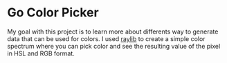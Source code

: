 # Go Color Picker

My goal with this project is to learn more about differents way to generate data that can be used for colors. I used [raylib]("https://www.raylib.com/") to create a simple color spectrum where you can pick color and see the resulting value of the pixel in HSL and RGB format.
